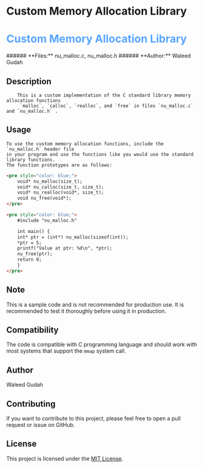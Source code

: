 # **Custom Memory Allocation Library**
<h1 style="color: #58a6ff;">Custom Memory Allocation Library</h1>
###### **Files:** nu_malloc.c, nu_malloc.h
###### **Author:** Waleed Gudah

## **Description**

        This is a custom implementation of the C standard library memory allocation functions
         `malloc`, `calloc`, `realloc`, and `free` in files `nu_malloc.c` and `nu_malloc.h` .

## **Usage**

    To use the custom memory allocation functions, include the `nu_malloc.h` header file 
    in your program and use the functions like you would use the standard library functions.
    The function prototypes are as follows:
```html
<pre style="color: blue;">
    void* nu_malloc(size_t);
    void* nu_calloc(size_t, size_t);
    void* nu_realloc(void*, size_t);
    void nu_free(void*);
</pre>

<pre style="color: blue;">
    #include "nu_malloc.h"

    int main() {
    int* ptr = (int*) nu_malloc(sizeof(int));
    *ptr = 5;
    printf("Value at ptr: %d\n", *ptr);
    nu_free(ptr);
    return 0;
    }
</pre>
```
## **Note**
This is a sample code and is not recommended for production use. It is recommended to test it thoroughly before using it in production.

## **Compatibility**
The code is compatible with C programming language and should work with most systems that support the `mmap` system call.

## **Author**
Waleed Gudah

## **Contributing**

If you want to contribute to this project, please feel free to open a pull request or issue on GitHub.

## **License**

This project is licensed under the [MIT License](https://opensource.org/licenses/MIT).
